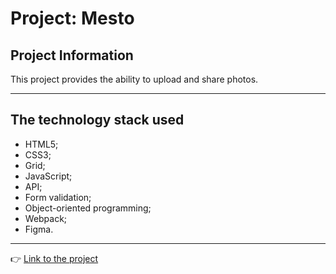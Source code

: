 # Project: Mesto

## Project Information

This project provides the ability to upload and share photos.

---

## The technology stack used

-  HTML5;
-  CSS3;
-  Grid;
-  JavaScript;
-  API;
-  Form validation;
-  Object-oriented programming;
-  Webpack;
-  Figma.

---

👉 [Link to the project](https://shahtarov.github.io/mesto-project/)
